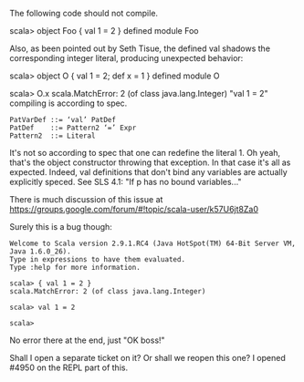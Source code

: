 The following code should not compile.

scala> object Foo { val 1 = 2 }
defined module Foo

Also, as been pointed out by Seth Tisue, the defined val shadows the corresponding integer literal, producing unexpected behavior:

scala> object O { val 1 = 2; def x = 1 }
defined module O

scala> O.x
scala.MatchError: 2 (of class java.lang.Integer)
"val 1 = 2" compiling is according to spec.

```
PatVarDef ::= ‘val’ PatDef
PatDef    ::= Pattern2 ‘=’ Expr
Pattern2  ::= Literal
```

It's not so according to spec that one can redefine the literal 1.
Oh yeah, that's the object constructor throwing that exception.  In that case it's all as expected.
Indeed, val definitions that don't bind any variables are actually explicitly speced. See SLS 4.1: "If p has no bound variables..."

There is much discussion of this issue at https://groups.google.com/forum/#!topic/scala-user/k57U6jt8Za0 

Surely this is a bug though:
```
Welcome to Scala version 2.9.1.RC4 (Java HotSpot(TM) 64-Bit Server VM, Java 1.6.0_26).
Type in expressions to have them evaluated.
Type :help for more information.

scala> { val 1 = 2 }
scala.MatchError: 2 (of class java.lang.Integer)

scala> val 1 = 2

scala> 
```

No error there at the end, just "OK boss!"

Shall I open a separate ticket on it? Or shall we reopen this one?
I opened #4950 on the REPL part of this.
